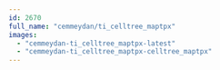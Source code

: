 ```yaml
---
id: 2670
full_name: "cemmeydan/ti_celltree_maptpx"
images: 
  - "cemmeydan-ti_celltree_maptpx-latest"
  - "cemmeydan-ti_celltree_maptpx-celltree_maptpx"
---
```

